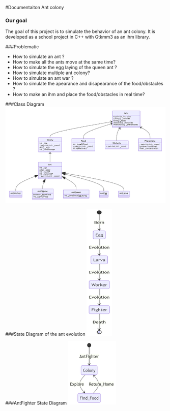#Documentaiton Ant colony


### Our goal
The goal of this project is to simulate the behavior of an ant colony.
It is developed as a school project in C++ with Gtkmm3 as an ihm library.


###Problematic
- How to simulate an ant ? 
- How to make all the ants move at the same time?
- How to simulate the egg laying of the queen ant ?
- How to simulate multiple ant colony?
- How to simulate an ant war ?
- How to simulate the apearance and disapearance of the food/obstacles ?
- How to make an ihm and place the food/obstacles in real time?
  

###Class Diagram
![Class Diagram](Class_Diagram.png)


###State Diagram of the ant evolution
<img src="Evolution_State_Diagram.png" alt="drawing" width="80" height="400"/>

###AntFighter State Diagram
<img src="AntFighter_Stage_Diagram.png" alt="drawing" width="150" height="200"/>
